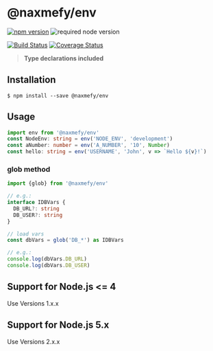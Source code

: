 # @naxmefy/env

[![npm version](https://badge.fury.io/js/%40naxmefy%2Fenv.svg)](https://badge.fury.io/js/%40naxmefy%2Fenv)
![required node version](https://img.shields.io/badge/node-%3E%3D%206.x-green.svg)

[![Build Status](https://travis-ci.org/naxmefy/node-env.svg?branch=master)](https://travis-ci.org/naxmefy/node-env)
[![Coverage Status](https://coveralls.io/repos/github/naxmefy/node-env/badge.svg?branch=master)](https://coveralls.io/github/naxmefy/node-env?branch=master)

> **Type declarations included**

## Installation

```
$ npm install --save @naxmefy/env
```

## Usage

```TypeScript
import env from '@naxmefy/env'
const NodeEnv: string = env('NODE_ENV', 'development')
const aNumber: number = env('A_NUMBER', '10', Number)
const hello: string = env('USERNAME', 'John', v => `Hello ${v}!`)
```

### glob method

```TypeScript
import {glob} from '@naxmefy/env'

// e.g.:
interface IDBVars {
  DB_URL?: string
  DB_USER?: string
}

// load vars
const dbVars = glob('DB_*') as IDBVars

// e.g.:
console.log(dbVars.DB_URL)
console.log(dbVars.DB_USER)
```

## Support for Node.js <= 4

Use Versions 1.x.x

## Support for Node.js 5.x

Use Versions 2.x.x

